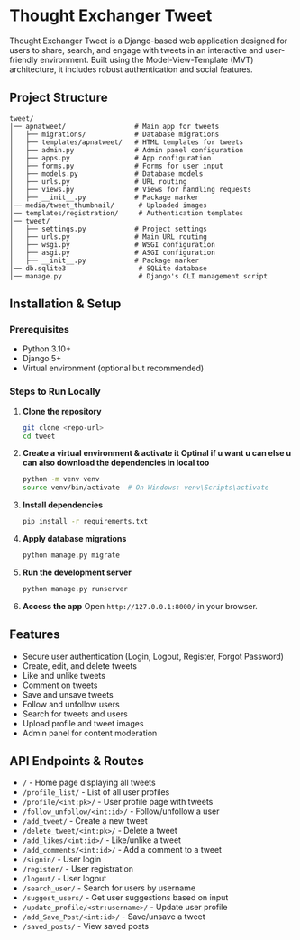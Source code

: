 # Thought Exchanger Tweet

Thought Exchanger Tweet is a Django-based web application designed for users to share, search, and engage with tweets in an interactive and user-friendly environment. Built using the Model-View-Template (MVT) architecture, it includes robust authentication and social features.

## Project Structure

```
tweet/
│── apnatweet/                 # Main app for tweets
│   ├── migrations/            # Database migrations
│   ├── templates/apnatweet/   # HTML templates for tweets
│   ├── admin.py               # Admin panel configuration
│   ├── apps.py                # App configuration
│   ├── forms.py               # Forms for user input
│   ├── models.py              # Database models
│   ├── urls.py                # URL routing
│   ├── views.py               # Views for handling requests
│   ├── __init__.py            # Package marker
│── media/tweet_thumbnail/      # Uploaded images
│── templates/registration/     # Authentication templates
│── tweet/
│   ├── settings.py            # Project settings
│   ├── urls.py                # Main URL routing
│   ├── wsgi.py                # WSGI configuration
│   ├── asgi.py                # ASGI configuration
│   ├── __init__.py            # Package marker
│── db.sqlite3                  # SQLite database
│── manage.py                   # Django's CLI management script
```

## Installation & Setup

### Prerequisites

- Python 3.10+
- Django 5+
- Virtual environment (optional but recommended)

### Steps to Run Locally

1. **Clone the repository**
   ```sh
   git clone <repo-url>
   cd tweet
   ```
2. **Create a virtual environment & activate it Optinal if u want u can else u can also download the dependencies in local too**
   ```sh
   python -m venv venv
   source venv/bin/activate  # On Windows: venv\Scripts\activate
   ```
3. **Install dependencies**
   ```sh
   pip install -r requirements.txt
   ```
4. **Apply database migrations**
   ```sh
   python manage.py migrate
   ```
5. **Run the development server**
   ```sh
   python manage.py runserver
   ```
6. **Access the app**
   Open `http://127.0.0.1:8000/` in your browser.

## Features

- Secure user authentication (Login, Logout, Register, Forgot Password)
- Create, edit, and delete tweets
- Like and unlike tweets
- Comment on tweets
- Save and unsave tweets
- Follow and unfollow users
- Search for tweets and users
- Upload profile and tweet images
- Admin panel for content moderation

## API Endpoints & Routes

- `/` - Home page displaying all tweets
- `/profile_list/` - List of all user profiles
- `/profile/<int:pk>/` - User profile page with tweets
- `/follow_unfollow/<int:id>/` - Follow/unfollow a user
- `/add_tweet/` - Create a new tweet
- `/delete_tweet/<int:pk>/` - Delete a tweet
- `/add_likes/<int:id>/` - Like/unlike a tweet
- `/add_comments/<int:id>/` - Add a comment to a tweet
- `/signin/` - User login
- `/register/` - User registration
- `/logout/` - User logout
- `/search_user/` - Search for users by username
- `/suggest_users/` - Get user suggestions based on input
- `/update_profile/<str:username>/` - Update user profile
- `/add_Save_Post/<int:id>/` - Save/unsave a tweet
- `/saved_posts/` - View saved posts


```


